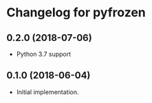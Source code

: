 # Changelog for pyfrozen

## 0.2.0 (2018-07-06)

- Python 3.7 support

## 0.1.0 (2018-06-04)

- Initial implementation.
